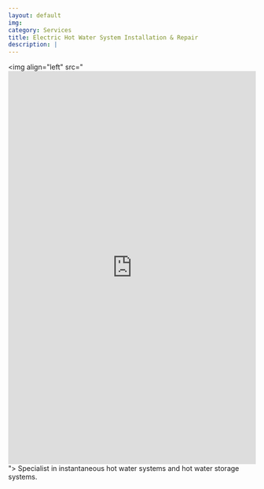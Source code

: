 ```yaml
---
layout: default
img:
category: Services
title: Electric Hot Water System Installation & Repair
description: |
---
```

<img align="left" src="<iframe frameborder="0" class="juxtapose" width="100%" height="800" src="https://cdn.knightlab.com/libs/juxtapose/latest/embed/index.html?uid=c33f9616-8461-11eb-83c8-ebb5d6f907df"></iframe>">
Specialist in instantaneous hot water systems and hot water storage systems.

